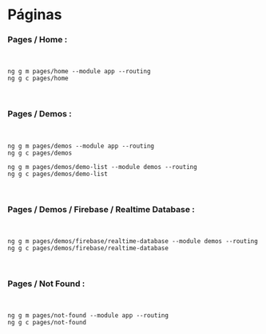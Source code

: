 # Páginas

### Pages / Home :

<br>

```
ng g m pages/home --module app --routing
ng g c pages/home
```

<br>

### Pages / Demos :

<br>

```
ng g m pages/demos --module app --routing
ng g c pages/demos

ng g m pages/demos/demo-list --module demos --routing
ng g c pages/demos/demo-list
```

<br>

### Pages / Demos / Firebase / Realtime Database :

<br>

```
ng g m pages/demos/firebase/realtime-database --module demos --routing
ng g c pages/demos/firebase/realtime-database
```

<br>

### Pages / Not Found :

<br>

```
ng g m pages/not-found --module app --routing
ng g c pages/not-found
```
